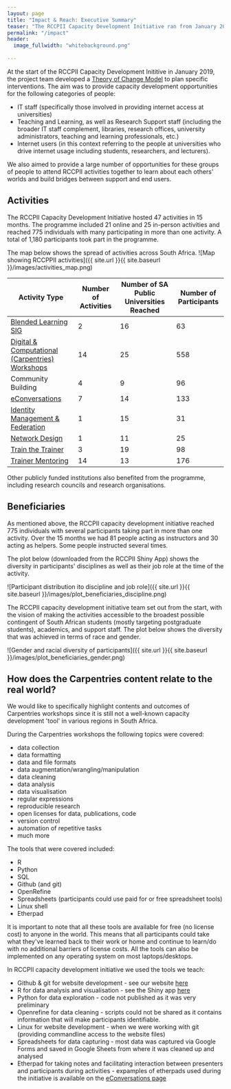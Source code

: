 ```yaml
---
layout: page
title: "Impact & Reach: Executive Summary"
teaser: "The RCCPII Capacity Development Initiative ran from January 2018 - March 2019."
permalink: "/impact"
header:
  image_fullwidth: "whitebackground.png"
   
---
```


At the start of the RCCPII Capacity Development Inititive in January 2019, the project team developed a [Theory of Change Model](https://tenet-rccpii.github.io/rccpii-2018/images/RCCPII_ToC2018-03-12.pdf) to plan specific interventions. The aim was to provide capacity development opportunities for the following categories of people:

- IT staff (specifically those involved in providing internet access at universities)
- Teaching and Learning, as well as Research Support staff (including the broader IT staff complement, libraries, research offices, university administrators, teaching and learning professionals, etc.)
- Internet users (in this context referring to the people at universities who drive internet usage including students, researchers, and lecturers).

We also aimed to provide a large number of opportunities for these groups of people to attend RCCPII activities together to learn about each others' worlds and build bridges between support and end users.

## Activities 

The RCCPII Capacity Development Initiative hosted 47 activities in 15 months. The programme included 21 online and 25 in-person activities and reached 775 individuals with many participating in more than one activity. A total of 1,180 participants took part in the programme.

The map below shows the spread of activities across South Africa.
![Map showing RCCPPII activities]({{ site.url }}{{ site.baseurl }}/images/activities_map.png)


|Activity Type|Number of Activities|Number of SA Public Universities Reached|Number of Participants|
|-------------|--------------------|----------------------------------------|----------------------|
|[Blended Learning SIG](https://tenet-rccpii.github.io/rccpii-2018/workshops/elearning/)|2|16|63|
|[Digital & Computational (Carpentries) Workshops](https://tenet-rccpii.github.io/rccpii-2018/workshops/carpentries/)|14|25|558|
|Community Building|4|9|96|
|[eConversations](https://tenet-rccpii.github.io/rccpii-2018/econversations/general/)|7|14|133|
|[Identity Management & Federation](https://tenet-rccpii.github.io/rccpii-2018/workshops/identity/)|1|15|31|
|[Network Design](https://tenet-rccpii.github.io/rccpii-2018/workshops/network/)|1|11|25|
|[Train the Trainer](https://tenet-rccpii.github.io/rccpii-2018/workshops/instructor-training/)|3|19|98|
|[Trainer Mentoring](https://tenet-rccpii.github.io/rccpii-2018/mentorship/)|14|13|176|

Other publicly funded institutions also benefited from the programme, including research councils and research organisations.

## Beneficiaries

As mentioned above, the RCCPII capacity development initiative reached 775 individuals with several participants taking part in more than one activity. Over the 15 months we had 81 people acting as instructors and 30 acting as helpers. Some people instructed several times.

The plot below (downloaded from the RCCPII Shiny App) shows the diversity in participants' disciplines as well as their job role at the time of the activity.

![Participant distribution ito discipline and job role]({{ site.url }}{{ site.baseurl }}/images/plot_beneficiaries_discipline.png)

The RCCPII capacity development initiative team set out from the start, with the vision of making the activities accessible to the broadest possible contingent of South African students (mostly targeting postgraduate students), academics, and support staff. The plot below shows the diversity that was achieved in terms of race and gender.

![Gender and racial diversity of participants]({{ site.url }}{{ site.baseurl }}/images/plot_beneficiaries_gender.png)

## How does the Carpentries content relate to the real world?

We would like to specifically highlight contents and outcomes of Carpentries workshops since it is still not a well-known capacity development 'tool' in various regions in South Africa.

During the Carpentries workshops the following topics were covered:

- data collection
- data formatting
- data and file formats
- data augmentation/wrangling/manipulation
- data cleaning
- data analysis
- data visualisation
- regular expressions
- reproducible research
- open licenses for data, publications, code
- version control
- automation of repetitive tasks
- much more

The tools that were covered included:

- R
- Python
- SQL
- Github (and git)
- OpenRefine
- Spreadsheets (participants could use paid for or free spreadsheet tools)
- Linux shell 
- Etherpad

It is important to note that all these tools are available for free (no license cost) to anyone in the world. This means that all participants could take what they've learned back to their work or home and continue to learn/do with no additional barriers of license costs. All the tools can also be implemented on any operating system on most laptops/desktops.

In RCCPII capacity development initiative we used the tools we teach:

- Github & git for website development - see our website [here](https://tenet-rccpii.github.io/rccpii-2018)
- R for data analysis and visualisation - see the Shiny app [here](https://tenet-rccpii.github.io/rccpii-2018/impact/visualise/)
- Python for data exploration - code not published as it was very preliminary
- Openrefine for data cleaning - scripts could not be shared as it contains information that will make participants identifiable.
- Linux for website development - when we were working with git (providing commandline access to the website files)
- Spreadsheets for data capturing - most data was captured via Google Forms and saved in Google Sheets from where it was cleaned up and analysed
- Etherpad for taking notes and facilitating interaction between presenters and participants during activities - expamples of etherpads used during the initiative is available on the [eConversations page](https://tenet-rccpii.github.io/rccpii-2018/econversations/general/)
